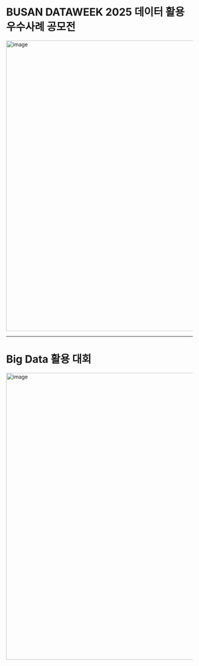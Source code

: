 # BUSAN DATAWEEK 2025 데이터 활용 우수사례 공모전
<img width="2286" height="786" alt="image" src="https://github.com/user-attachments/assets/a1f68522-d47c-4b2c-ab69-5eae7ad77b2a" />

----------------------------

# Big Data 활용 대회
<img width="2312" height="776" alt="image" src="https://github.com/user-attachments/assets/ab252f3b-fe6b-44f2-a213-10e223c6f9c4" />
